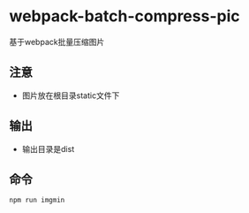 # webpack-batch-compress-pic
基于webpack批量压缩图片

## 注意
+ 图片放在根目录static文件下

## 输出
+ 输出目录是dist

## 命令
```bash
npm run imgmin
```
